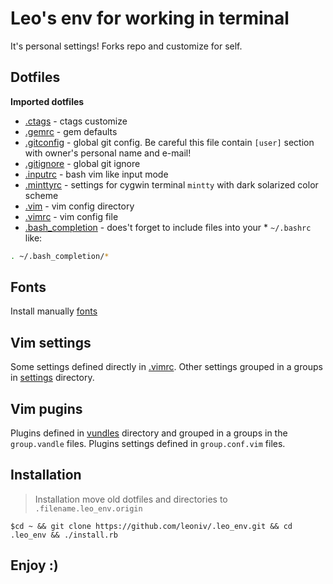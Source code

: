 # Leo's env for working in terminal

It's personal settings! Forks repo and customize for self.

## Dotfiles

**Imported dotfiles**

* [.ctags](./home/.ctags) - ctags customize
* [.gemrc](./home/.gemrc) - gem defaults
* [.gitconfig](./home/.gitconfig) - global git config. Be careful this file
contain `[user]` section with owner's personal name and e-mail!
* [.gitignore](./home/.gitignore) - global git ignore
* [.inputrc](./home/.inputrc) - bash vim like input mode
* [.minttyrc](./home/.minttyrc) - settings for cygwin terminal `mintty` with
dark solarized color scheme
* [.vim](./home/.vim) - vim config directory
* [.vimrc](./home/.vimrc) - vim config file
* [.bash_completion](./home/.bash_completion) - does't forget to include files
into your * `~/.bashrc` like:
```sh
. ~/.bash_completion/*
```

## Fonts

Install manually [fonts](./fonts)

## Vim settings

Some settings defined directly in [.vimrc](home/.vimrc). Other settings
grouped in a groups in [settings](home/.vim/settings) directory.

## Vim pugins

Plugins defined in [vundles](home/.vim/vundles/) directory and grouped in a
groups in the `group.vandle` files. Plugins settings defined in
`group.conf.vim` files.

## Installation

> Installation move old dotfiles and directories to `.filename.leo_env.origin`

    $cd ~ && git clone https://github.com/leoniv/.leo_env.git && cd .leo_env && ./install.rb

## Enjoy :)
